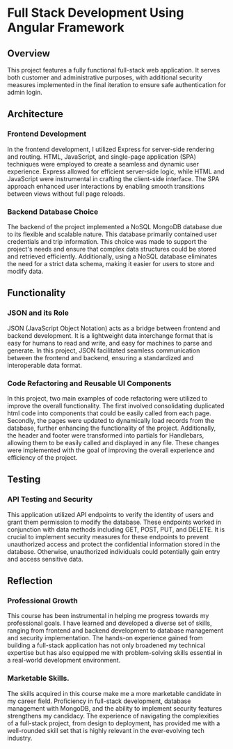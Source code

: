 # Full Stack Development Using Angular Framework
## Overview
This project features a fully functional full-stack web application. It serves both customer and administrative purposes, with additional security measures implemented in the final iteration to ensure safe authentication for admin login.

## Architecture
### Frontend Development
In the frontend development, I utilized Express for server-side rendering and routing. HTML, JavaScript, and single-page application (SPA) techniques were employed to create a seamless and dynamic user experience. Express allowed for efficient server-side logic, while HTML and JavaScript were instrumental in crafting the client-side interface. The SPA approach enhanced user interactions by enabling smooth transitions between views without full page reloads.

### Backend Database Choice
The backend of the project implemented a NoSQL MongoDB database due to its flexible and scalable nature. This database primarily contained user credentials and trip information. This choice was made to support the project's needs and ensure that complex data structures could be stored and retrieved efficiently. Additionally, using a NoSQL database eliminates the need for a strict data schema, making it easier for users to store and modify data.

## Functionality
### JSON and its Role
JSON (JavaScript Object Notation) acts as a bridge between frontend and backend development. It is a lightweight data interchange format that is easy for humans to read and write, and easy for machines to parse and generate. In this project, JSON facilitated seamless communication between the frontend and backend, ensuring a standardized and interoperable data format.

### Code Refactoring and Reusable UI Components
In this project, two main examples of code refactoring were utilized to improve the overall functionality. The first involved consolidating duplicated html code into components that could be easily called from each page. Secondly, the pages were updated to dynamically load records from the database, further enhancing the functionality of the project. Additionally, the header and footer were transformed into partials for Handlebars, allowing them to be easily called and displayed in any file. These changes were implemented with the goal of improving the overall experience and efficiency of the project.
## Testing
### API Testing and Security
This application utilized API endpoints to verify the identity of users and grant them permission to modify the database. These endpoints worked in conjunction with data methods including GET, POST, PUT, and DELETE. It is crucial to implement security measures for these endpoints to prevent unauthorized access and protect the confidential information stored in the database. Otherwise, unauthorized individuals could potentially gain entry and access sensitive data.

## Reflection
### Professional Growth
This course has been instrumental in helping me progress towards my professional goals. I have learned and developed a diverse set of skills, ranging from frontend and backend development to database management and security implementation. The hands-on experience gained from building a full-stack application has not only broadened my technical expertise but has also equipped me with problem-solving skills essential in a real-world development environment.

### Marketable Skills.
The skills acquired in this course make me a more marketable candidate in my career field. Proficiency in full-stack development, database management with MongoDB, and the ability to implement security features strengthens my candidacy. The experience of navigating the complexities of a full-stack project, from design to deployment, has provided me with a well-rounded skill set that is highly relevant in the ever-evolving tech industry.
